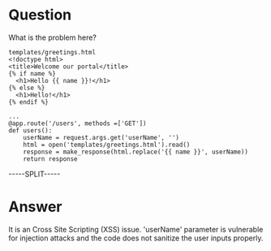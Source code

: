 # Question
 
What is the problem here?
 
```
templates/greetings.html
<!doctype html>
<title>Welcome our portal</title>
{% if name %}
  <h1>Hello {{ name }}!</h1>
{% else %}
  <h1>Hello!</h1>
{% endif %}

...
@app.route('/users', methods =['GET'])
def users():
    userName = request.args.get('userName', '')
    html = open('templates/greetings.html').read()
    response = make_response(html.replace('{{ name }}', userName))
    return response
```
 
-----SPLIT-----
 
# Answer

It is an Cross Site Scripting (XSS) issue. 'userName' parameter is vulnerable for injection attacks and the code does not sanitize the user inputs properly.